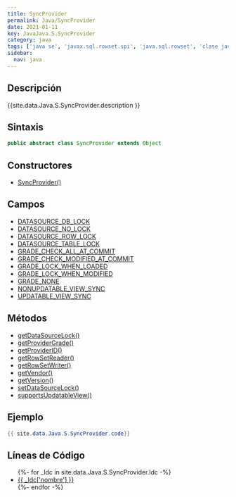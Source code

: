 ```yaml
---
title: SyncProvider
permalink: Java/SyncProvider
date: 2021-01-11
key: JavaJava.S.SyncProvider
category: java
tags: ['java se', 'javax.sql.rowset.spi', 'java.sql.rowset', 'clase java', 'Java 1.5']
sidebar: 
  nav: java
---
```


## Descripción
{{site.data.Java.S.SyncProvider.description }}

## Sintaxis
~~~java
public abstract class SyncProvider extends Object
~~~

## Constructores
* [SyncProvider()](/Java/SyncProvider/SyncProvider/)

## Campos
* [DATASOURCE_DB_LOCK](/Java/SyncProvider/DATASOURCE_DB_LOCK)
* [DATASOURCE_NO_LOCK](/Java/SyncProvider/DATASOURCE_NO_LOCK)
* [DATASOURCE_ROW_LOCK](/Java/SyncProvider/DATASOURCE_ROW_LOCK)
* [DATASOURCE_TABLE_LOCK](/Java/SyncProvider/DATASOURCE_TABLE_LOCK)
* [GRADE_CHECK_ALL_AT_COMMIT](/Java/SyncProvider/GRADE_CHECK_ALL_AT_COMMIT)
* [GRADE_CHECK_MODIFIED_AT_COMMIT](/Java/SyncProvider/GRADE_CHECK_MODIFIED_AT_COMMIT)
* [GRADE_LOCK_WHEN_LOADED](/Java/SyncProvider/GRADE_LOCK_WHEN_LOADED)
* [GRADE_LOCK_WHEN_MODIFIED](/Java/SyncProvider/GRADE_LOCK_WHEN_MODIFIED)
* [GRADE_NONE](/Java/SyncProvider/GRADE_NONE)
* [NONUPDATABLE_VIEW_SYNC](/Java/SyncProvider/NONUPDATABLE_VIEW_SYNC)
* [UPDATABLE_VIEW_SYNC](/Java/SyncProvider/UPDATABLE_VIEW_SYNC)

## Métodos
* [getDataSourceLock()](/Java/SyncProvider/getDataSourceLock)
* [getProviderGrade()](/Java/SyncProvider/getProviderGrade)
* [getProviderID()](/Java/SyncProvider/getProviderID)
* [getRowSetReader()](/Java/SyncProvider/getRowSetReader)
* [getRowSetWriter()](/Java/SyncProvider/getRowSetWriter)
* [getVendor()](/Java/SyncProvider/getVendor)
* [getVersion()](/Java/SyncProvider/getVersion)
* [setDataSourceLock()](/Java/SyncProvider/setDataSourceLock)
* [supportsUpdatableView()](/Java/SyncProvider/supportsUpdatableView)

## Ejemplo
~~~java
{{ site.data.Java.S.SyncProvider.code}}
~~~

## Líneas de Código
<ul>
{%- for _ldc in site.data.Java.S.SyncProvider.ldc -%}
   <li>
       <a href="{{_ldc['url'] }}">{{ _ldc['nombre'] }}</a>
   </li>
{%- endfor -%}
</ul>
